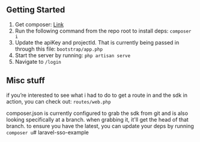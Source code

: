 ## Getting Started
1. Get composer: [Link](https://getcomposer.org/download/)
1. Run the following command from the repo root to install deps: `composer i`
1. Update the apiKey and projectId. That is currently being passed in through this file: `bootstrap/app.php`
1. Start the server by running: `php artisan serve`
1. Navigate to `/login`

## Misc stuff
if you’re interested to see what i had to do to get a route in and the sdk in action, you can check out: `routes/web.php`

composer.json is currently configured to grab the sdk from git and is also looking specifically at a branch. when grabbing it, it'll get the head of that branch. to ensure you have the latest, you can update your deps by running `composer u`# laravel-sso-example

